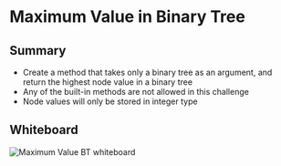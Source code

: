 # Maximum Value in Binary Tree

## Summary
- Create a method that takes only a binary tree as an argument, and return the highest node value in a binary tree
- Any of the built-in methods are not allowed in this challenge
- Node values will only be stored in integer type


## Whiteboard
![Maximum Value BT whiteboard](../../assets/MaxValueWhiteboard.jpg)